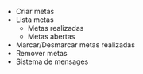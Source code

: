 - Criar metas
- Lista metas
    - Metas realizadas
    - Metas abertas
- Marcar/Desmarcar metas realizadas
- Remover metas
- Sistema de mensages